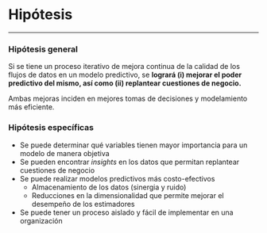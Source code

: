 # Hipótesis
***



### Hipótesis general
Si se tiene un proceso iterativo de mejora continua de la calidad de los flujos de datos en un modelo predictivo, se **logrará (i) mejorar el poder predictivo del mismo, así como  (ii) replantear cuestiones de negocio.**

Ambas mejoras inciden en mejores tomas de decisiones y modelamiento más eficiente.



### Hipótesis específicas
- Se puede determinar qué variables tienen mayor importancia para un modelo de manera objetiva
- Se pueden encontrar *insights* en los datos que permitan replantear cuestiones de negocio
- Se puede realizar modelos predictivos más costo-efectivos
  - Almacenamiento de los datos (sinergia y ruido)
  - Reducciones en la dimensionalidad que permite mejorar el desempeño de los estimadores
- Se puede tener un proceso aislado y fácil de implementar en una organización

